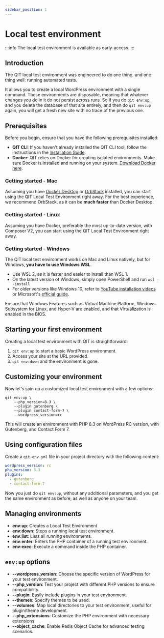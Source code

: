```yaml
---
sidebar_position: 1
---
```


# Local test environment

:::info
The local test environment is available as early-access.
:::

## Introduction

The QIT local test environment was engineered to do one thing, and one thing well: running automated tests.

It allows you to create a local WordPress environment with a single command. These environments are disposable, meaning that whatever changes you do in it do not persist across runs. So if you do `qit env:up`, and you delete the database of that site entirely, and then do `qit env:up` again, you will get a fresh new site with no trace of the previous one.

## Prerequisites

Before you begin, ensure that you have the following prerequisites installed:

- **QIT CLI**: If you haven't already installed the QIT CLI tool, follow the instructions in the [Installation Guide](cli/01-installation.md).
- **Docker**: QIT relies on Docker for creating isolated environments. Make sure Docker is installed and running on your system. [Download Docker here](https://www.docker.com/get-started).

### Getting started - Mac

Assuming you have [Docker Desktop](https://docs.docker.com/desktop/install/mac-install/) or [OrbStack](https://orbstack.dev/) installed, you can start using the QIT Local Test Environment right away. For the best experience, we recommend OrbStack, as it can be **much faster** than Docker Desktop.

### Getting started - Linux

Assuming you have Docker, preferably the most up-to-date version, with Composer V2, you can start using the QIT Local Test Environment right away.

### Getting started - Windows

The QIT local test environment works on Mac and Linux natively, but for Windows, **you have to use Windows WSL**. 

- Use WSL 2, as it is faster and easier to install than WSL 1.
- On the latest version of Windows, simply open PowerShell and run `wsl --install`
- For older versions like Windows 10, refer to [YouTube installation videos](https://www.youtube.com/results?search_query=windows+wsl+install) or Microsoft's [official guide](https://learn.microsoft.com/en-us/windows/wsl/install). 

Ensure that Windows Features such as Virtual Machine Platform, Windows Subsystem for Linux, and Hyper-V are enabled, and that Virtualization is enabled in the BIOS. 

## Starting your first environment

Creating a local test environment with QIT is straightforward:

1. `qit env:up` to start a basic WordPress environment.
2. Access your site at the URL provided.
3. `qit env:down` and the environment is gone.

## Customizing your environment

Now let's spin up a customized local test environment with a few options:

```qitbash
qit env:up \
    --php_version=8.3 \
    --plugin gutenberg \
    --plugin contact-form-7 \
    --wordpress_version=rc
```

This will create an environment with PHP 8.3 on WordPress RC version, with Gutenberg, and Contact Form 7.

## Using configuration files

Create a `qit-env.yml` file in your project directory with the following content:

```yaml
wordpress_version: rc
php_version: 8.3
plugins:
  - gutenberg
  - contact-form-7
```

Now you just do `qit env:up`, without any additional parameters, and you get the same environment as before, as well as anyone on your team.

## Managing environments

- **env:up**: Creates a Local Test Environment
- **env:down**: Stops a running local test environment.
- **env:list**: Lists all running environments.
- **env:enter**: Enters the PHP container of a running test environment.
- **env:exec**: Execute a command inside the PHP container.

## `env:up` options

- **--wordpress_version**: Choose the specific version of WordPress for your test environment.
- **--php_version**: Test your project with different PHP versions to ensure compatibility.
- **--plugin**: Easily include plugins in your test environment.
- **--themes**: Specify themes to be used.
- **--volumes**: Map local directories to your test environment, useful for plugin/theme development.
- **--php_extensions**: Customize the PHP environment with necessary extensions.
- **--object_cache**: Enable Redis Object Cache for advanced testing scenarios.
